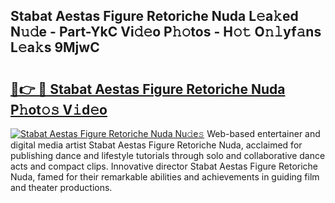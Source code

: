 ## Stabat Aestas Figure Retoriche Nuda L𝚎a𝚔ed N𝚞𝚍e - Part-YkC Vi𝚍𝚎o P𝚑𝚘tos - H𝚘𝚝 O𝚗𝚕yf𝚊ns L𝚎a𝚔s 9MjwC

# <h2><a href="http://kf96ap.oniu.top/?m=Stabat+Aestas+Figure+Retoriche+Nuda">🔗👉 🔴 Stabat Aestas Figure Retoriche Nuda P𝚑ot𝚘𝚜 V𝚒d𝚎o</a></h2>

[![Stabat Aestas Figure Retoriche Nuda Nu𝚍e𝚜](https://i.imgur.com/0qMVB7G.gif)](http://kf96ap.oniu.top/?m=Stabat+Aestas+Figure+Retoriche+Nuda)
Web-based entertainer and digital media artist Stabat Aestas Figure Retoriche Nuda, acclaimed for publishing dance and lifestyle tutorials through solo and collaborative dance acts and compact clips. Innovative director Stabat Aestas Figure Retoriche Nuda, famed for their remarkable abilities and achievements in guiding film and theater productions.  
